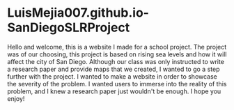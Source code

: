 # LuisMejia007.github.io-SanDiegoSLRProject
Hello and welcome, this is a website I made for a school project. The project was of our choosing, this project is based on rising sea levels and how it will affect the city of San Diego. Although our class was only instructed to write a research paper and provide maps that we created, I wanted to go a step further with the project. I wanted to make a website in order to showcase the severity of the problem. I wanted users to immerse into the reality of this problem, and I knew a research paper just wouldn't be enough. I hope you enjoy!
